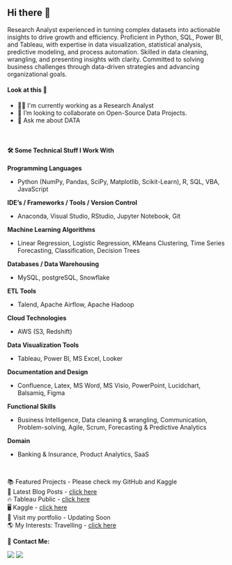 ## Hi there 👋
Research Analyst experienced in turning complex datasets into actionable insights to drive growth and efficiency. Proficient in Python, SQL, Power BI, and Tableau, with expertise in data visualization, statistical analysis, predictive modeling, and process automation. Skilled in data cleaning, wrangling, and presenting insights with clarity. Committed to solving business challenges through data-driven strategies and advancing organizational goals.

#### Look at this 👀

* 👨‍💻 I'm currently working as a Research Analyst
* 👯 I’m looking to collaborate on Open-Source Data Projects.
* 💬 Ask me about DATA

<br>

#### 🛠️ Some Technical Stuff I Work With 

**Programming Languages**

* Python (NumPy, Pandas, SciPy, Matplotlib, Scikit-Learn), R, SQL, VBA, JavaScript
  
**IDE’s / Frameworks / Tools / Version Control**

* Anaconda, Visual Studio, RStudio, Jupyter Notebook, Git
  
**Machine Learning Algorithms**

* Linear Regression, Logistic Regression, KMeans Clustering, Time Series Forecasting, Classification, Decision Trees
  
**Databases / Data Warehousing**

* MySQL, postgreSQL, Snowflake
  
**ETL Tools**

* Talend, Apache Airflow, Apache Hadoop
  
**Cloud Technologies**

* AWS (S3, Redshift)
  
**Data Visualization Tools**

* Tableau, Power BI, MS Excel, Looker
  
**Documentation and Design**

* Confluence, Latex, MS Word, MS Visio, PowerPoint, Lucidchart, Balsamiq, Figma
  
**Functional Skills**

* Business Intelligence, Data cleaning & wrangling, Communication, Problem-solving, Agile, Scrum, Forecasting & Predictive Analytics
  
**Domain**
  
* Banking & Insurance, Product Analytics, SaaS

<br>

📚 Featured Projects - Please check my GitHub and Kaggle
<br>
📔 Latest Blog Posts - [click here](https://medium.com/@sandeepsdfrance)
<br>
🔥 Tableau Public - [click here](https://public.tableau.com/app/profile/sandeep.sd)
<br>
🖥️ Kaggle - [click here](https://www.kaggle.com/sandeep1080)
<br>
🚀 Visit my portfolio - Updating Soon
<br>
🌎 My Interests: Travelling - [click here](https://unsplash.com/@sandeepsrinivasdwaram)
<br>

📩 **Contact Me:**

<a href="mailto:sandeepsrinivasd@gmail.com"><img src="https://img.shields.io/badge/Gmail-D14836?style=for-the-badge&logo=gmail&logoColor=white"/></a>
<a href="https://www.linkedin.com/in/s-d-sandeep/"><img src="https://img.shields.io/badge/LinkedIn-0077B5?style=for-the-badge&logo=linkedin&logoColor=white"></img></a>
<br>



